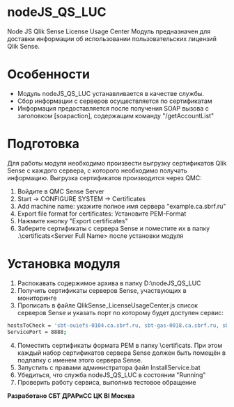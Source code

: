 # nodeJS_QS_LUC
Node JS Qlik Sense License Usage Center
Модуль предназначен для доставки информации об использовании пользовательских лицензий Qlik Sense. 
# Особенности
- Модуль nodeJS_QS_LUC устанавливается в качестве службы.
- Сбор информации с серверов осуществляется по сертификатам
- Информация предоставляется после получения SOAP вызова с заголовком [soapaction], содержащим команду "/getAccountList"
# Подготовка
Для работы модуля необходимо произвести выгрузку сертификатов Qlik Sense с каждого сервера, с которого необходимо получать информацию. Выгрузка сертификатов производится через QMC:
1. Войдите в QMC Sense Server
2. Start -> CONFIGURE SYSTEM -> Certificates
3. Add machine name: укажите полное имя сервера "example.ca.sbrf.ru"
4. Export file format for certificates: Установите PEM-Format
5. Нажмите кнопку "Export certificates"
6. Заберите сертификаты с сервера Sense и поместите их в папку .\certificats\<Server Full Name> после установки модуля
# Установка модуля
1. Распокавать содержимое архива в папку D:\nodeJS_QS_LUC
2. Получить сертификаты серверов Sense, участвующих в мониторинге
3. Прописать в файле QlikSense_LicenseUsageCenter.js список серверов Sense и указать порт по которому будет доступен сервис:
```sh
hostsToCheck = 'sbt-ouiefs-0104.ca.sbrf.ru, sbt-gas-0018.ca.sbrf.ru, sbt-qs-001.ca.sbrf.ru';
ServicePort = 8888;
```
4. Поместить сертификаты формата PEM в папку \certificats. При этом каждый набор сертификатов сервера Sense должен быть помещён в подпапку с именем этого сервера Sense.
5. Запустить с правами администратора файл InstallService.bat
6. Убедиться, что служба nodeJS_QS_LUC в состоянии "Running"
7. Проверить работу сервиса, выполнив тестовое обращение

**Разработано СБТ ДРАРиСС ЦК BI Москва**
